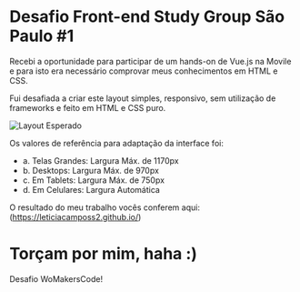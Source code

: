# Desafio Front-end Study Group São Paulo #1

Recebi a oportunidade para participar de um hands-on de Vue.js na Movile e para isto era necessário comprovar meus conhecimentos em HTML e CSS. 

Fui desafiada a criar este layout simples, responsivo, sem utilização de frameworks e feito em HTML e CSS puro.

![Layout Esperado](https://user-images.githubusercontent.com/2198735/44497859-fc48ee80-a651-11e8-9229-eb72dbb224eb.PNG)

Os valores de referência para adaptação da interface foi:

* a.	Telas Grandes: Largura Máx. de 1170px
* b.	Desktops: Largura Máx. de 970px
* c.	Em Tablets: Largura Máx. de 750px
* d.	Em Celulares: Largura Automática

O resultado do meu trabalho vocês conferem aqui: (https://leticiacamposs2.github.io/)

# Torçam por mim, haha :)
Desafio WoMakersCode!
